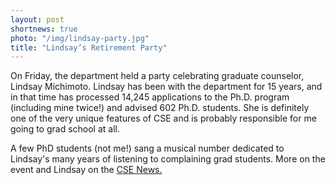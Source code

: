 ```yaml
---
layout: post
shortnews: true
photo: "/img/lindsay-party.jpg"
title: "Lindsay’s Retirement Party"
---
```


On Friday, the department held a party celebrating graduate counselor,
Lindsay Michimoto. Lindsay has been with the department for 15 years,
and in that time has processed 14,245 applications to the
Ph.D. program (including mine twice!) and advised 602
Ph.D. students. She is definitely one of the very unique features of
CSE and is probably responsible for me going to grad school at all.

A few PhD students (not me!)  sang a musical number dedicated to
Lindsay's many years of listening to complaining grad students. More
on the event and Lindsay on the [CSE
News.](https://news.cs.washington.edu/2015/01/10/cses-2015/)